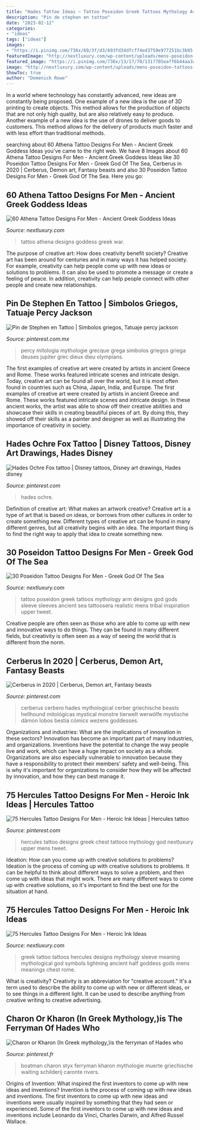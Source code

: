 ```yaml
---
title: "Hades Tattoo Ideas ~ Tattoo Poseidon Greek Tattoos Mythology Arm Designs God Gods Sleeve Sleeves Ancient Sea Tattoosera Realistic Mens Tribal Inspiration Upper Tweet"
description: "Pin de stephen en tattoo"
date: "2023-02-12"
categories:
- "ideas"
tags: ["ideas"]
images:
- "https://i.pinimg.com/736x/69/3f/d3/693fd34dfcf74ed3759e977251bc3b95--greek-mythology-tattoos-roman-mythology.jpg?b=t"
featuredImage: "http://nextluxury.com/wp-content/uploads/mens-poseidon-tattoos-sleeves-on-arm.jpg"
featured_image: "https://i.pinimg.com/736x/13/17/70/1317705eaff6b44aa3a3b2ce6711aeae.jpg"
image: "http://nextluxury.com/wp-content/uploads/mens-poseidon-tattoos-sleeves-on-arm.jpg"
ShowToc: true
author: "Domenick Rowe"
---
```



In a world where technology has constantly advanced, new ideas are constantly being proposed. One example of a new idea is the use of 3D printing to create objects. This method allows for the production of objects that are not only high quality, but are also relatively easy to produce. Another example of a new idea is the use of drones to deliver goods to customers. This method allows for the delivery of products much faster and with less effort than traditional methods.

	

		
searching about 60 Athena Tattoo Designs For Men - Ancient Greek Goddess Ideas you've came to the right web. We have 8 Images about 60 Athena Tattoo Designs For Men - Ancient Greek Goddess Ideas like 30 Poseidon Tattoo Designs For Men - Greek God Of The Sea, Cerberus in 2020 | Cerberus, Demon art, Fantasy beasts and also 30 Poseidon Tattoo Designs For Men - Greek God Of The Sea. Here you go:
		
    
## 60 Athena Tattoo Designs For Men - Ancient Greek Goddess Ideas

<img loading=lazy src="http://nextluxury.com/wp-content/uploads/fantastic-athena-tattoo-designs-for-men.jpg" onerror="this.onerror=null;this.src='https://tse2.mm.bing.net/th?id=OIP.JCaKiEitvaTmx1ZHA-yepgHaJQ&amp;pid=15.1';" alt="60 Athena Tattoo Designs For Men - Ancient Greek Goddess Ideas">

_Source: nextluxury.com_

>tattoo athena designs goddess greek war. 

	

The purpose of creative art: How does creativity benefit society?
Creative art has been around for centuries and in many ways it has helped society. For example, creativity can help people come up with new ideas or solutions to problems. It can also be used to promote a message or create a feeling of peace. In addition, creativity can help people connect with other people and create new relationships.

    
## Pin De Stephen En Tattoo | Simbolos Griegos, Tatuaje Percy Jackson

<img loading=lazy src="https://i.pinimg.com/originals/3b/10/b2/3b10b252e353b15e59b55003ce68fdeb.jpg" onerror="this.onerror=null;this.src='https://tse2.mm.bing.net/th?id=OIP.Wa3RBjtglflEr0QAqsyD3AHaJ8&amp;pid=15.1';" alt="Pin de Stephen en Tattoo | Simbolos griegos, Tatuaje percy jackson">

_Source: pinterest.com.mx_

>percy mitologia mythologie grecque grega simbolos griegos griega deuses jupiter grec dieux dieu olympians. 

	

The first examples of creative art were created by artists in ancient Greece and Rome. These works featured intricate scenes and intricate design. Today, creative art can be found all over the world, but it is most often found in countries such as China, Japan, India, and Europe.
The first examples of creative art were created by artists in ancient Greece and Rome. These works featured intricate scenes and intricate design. In these ancient works, the artist was able to show off their creative abilities and showcase their skills in creating beautiful pieces of art. By doing this, they showed off their skills as a painter and designer as well as illustrating the importance of creativity in society.

    
## Hades Ochre Fox Tattoo | Disney Tattoos, Disney Art Drawings, Hades Disney

<img loading=lazy src="https://i.pinimg.com/736x/13/17/70/1317705eaff6b44aa3a3b2ce6711aeae.jpg" onerror="this.onerror=null;this.src='https://tse2.mm.bing.net/th?id=OIP.Zc4_Yfdb94l6C8FlejMTjgHaI5&amp;pid=15.1';" alt="Hades Ochre Fox tattoo | Disney tattoos, Disney art drawings, Hades disney">

_Source: pinterest.com_

>hades ochre. 

	

Definition of creative art: What makes an artwork creative?
Creative art is a type of art that is based on ideas, or borrows from other cultures in order to create something new. 
Different types of creative art can be found in many different genres, but all creativity begins with an idea. The important thing is to find the right way to apply that idea to create something new.

    
## 30 Poseidon Tattoo Designs For Men - Greek God Of The Sea

<img loading=lazy src="http://nextluxury.com/wp-content/uploads/mens-poseidon-tattoos-sleeves-on-arm.jpg" onerror="this.onerror=null;this.src='https://tse2.mm.bing.net/th?id=OIP.a8E0yG3iW0H7ITgLOVANOAHaHa&amp;pid=15.1';" alt="30 Poseidon Tattoo Designs For Men - Greek God Of The Sea">

_Source: nextluxury.com_

>tattoo poseidon greek tattoos mythology arm designs god gods sleeve sleeves ancient sea tattoosera realistic mens tribal inspiration upper tweet. 

	

Creative people are often seen as those who are able to come up with new and innovative ways to do things. They can be found in many different fields, but creativity is often seen as a way of seeing the world that is different from the norm.

    
## Cerberus In 2020 | Cerberus, Demon Art, Fantasy Beasts

<img loading=lazy src="https://i.pinimg.com/originals/92/93/3f/92933f4121c324dca36b507b3fe86fd9.jpg" onerror="this.onerror=null;this.src='https://tse2.mm.bing.net/th?id=OIP.B_kNEv2ZJTYvXmv5NTyT8wHaKs&amp;pid=15.1';" alt="Cerberus in 2020 | Cerberus, Demon art, Fantasy beasts">

_Source: pinterest.com_

>cerberus cerbero hades mythological cerber griechische beasts hellhound mitológicas mystical monstre tierwelt werwölfe mystische dämon lobos bestia cómics wezens goddesses. 

	

Organizations and industries: What are the implications of innovation in these sectors?
Innovation has become an important part of many industries, and organizations. Inventions have the potential to change the way people live and work, which can have a huge impact on society as a whole. Organizations are also especially vulnerable to innovation because they have a responsibility to protect their members' safety and well-being. This is why it's important for organizations to consider how they will be affected by innovation, and how they can best manage it.

    
## 75 Hercules Tattoo Designs For Men - Heroic Ink Ideas | Hercules Tattoo

<img loading=lazy src="https://i.pinimg.com/736x/47/db/02/47db02aedd9cdcb56536a3e15a3e5076.jpg" onerror="this.onerror=null;this.src='https://tse3.mm.bing.net/th?id=OIP.JLDvLhk5_LEWbVxbPZi3hgHaHa&amp;pid=15.1';" alt="75 Hercules Tattoo Designs For Men - Heroic Ink Ideas | Hercules tattoo">

_Source: pinterest.com_

>hercules tattoo designs greek chest tattoos mythology god nextluxury upper mens tweet. 

	

Ideation: How can you come up with creative solutions to problems?
Ideation is the process of coming up with creative solutions to problems. It can be helpful to think about different ways to solve a problem, and then come up with ideas that might work. There are many different ways to come up with creative solutions, so it's important to find the best one for the situation at hand.

    
## 75 Hercules Tattoo Designs For Men - Heroic Ink Ideas

<img loading=lazy src="http://nextluxury.com/wp-content/uploads/rome-mens-lightning-bolts-hercules-half-sleeve-tattoos.jpg" onerror="this.onerror=null;this.src='https://tse1.mm.bing.net/th?id=OIP.54BfHH_RPpX3nKqxXsCLmQHaHa&amp;pid=15.1';" alt="75 Hercules Tattoo Designs For Men - Heroic Ink Ideas">

_Source: nextluxury.com_

>greek tattoo tattoos hercules designs mythology sleeve meaning mythological god symbols lightning ancient half goddess gods mens meanings chest rome. 

	

What is creativity?
Creativity is an abbreviation for "creative account." It's a term used to describe the ability to come up with new or different ideas, or to see things in a different light. It can be used to describe anything from creative writing to creative advertising.

    
## Charon Or Kharon (In Greek Mythology,)is The Ferryman Of Hades Who

<img loading=lazy src="https://i.pinimg.com/736x/69/3f/d3/693fd34dfcf74ed3759e977251bc3b95--greek-mythology-tattoos-roman-mythology.jpg?b=t" onerror="this.onerror=null;this.src='https://tse1.mm.bing.net/th?id=OIP.95qreSuBQzobwqD_4cb7QQHaL7&amp;pid=15.1';" alt="Charon or Kharon (In Greek mythology,)is the ferryman of Hades who">

_Source: pinterest.fr_

>boatman charon styx ferryman kharon mythologie muerte griechische waiting schilderij caronte rivers. 

	

Origins of Invention: What inspired the first inventors to come up with new ideas and inventions?
Invention is the process of coming up with new ideas and inventions. The first inventors to come up with new ideas and inventions were usually inspired by something that they had seen or experienced. Some of the first inventors to come up with new ideas and inventions include Leonardo da Vinci, Charles Darwin, and Alfred Russel Wallace.

